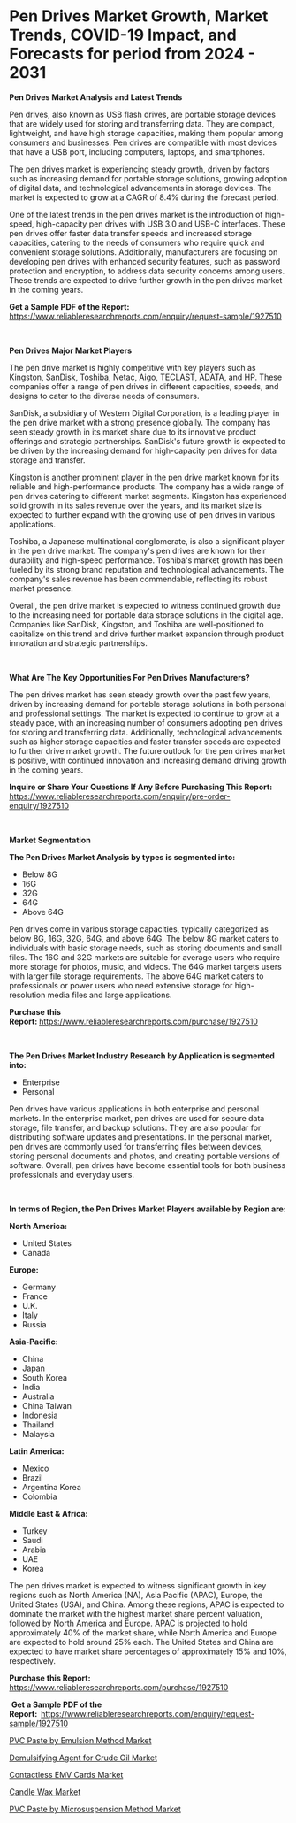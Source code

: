 <p><h1>Pen Drives Market Growth, Market Trends, COVID-19 Impact, and Forecasts for period from 2024 - 2031</h1></p><p><strong>Pen Drives Market Analysis and Latest Trends</strong></p>
<p><p>Pen drives, also known as USB flash drives, are portable storage devices that are widely used for storing and transferring data. They are compact, lightweight, and have high storage capacities, making them popular among consumers and businesses. Pen drives are compatible with most devices that have a USB port, including computers, laptops, and smartphones.</p><p>The pen drives market is experiencing steady growth, driven by factors such as increasing demand for portable storage solutions, growing adoption of digital data, and technological advancements in storage devices. The market is expected to grow at a CAGR of 8.4% during the forecast period.</p><p>One of the latest trends in the pen drives market is the introduction of high-speed, high-capacity pen drives with USB 3.0 and USB-C interfaces. These pen drives offer faster data transfer speeds and increased storage capacities, catering to the needs of consumers who require quick and convenient storage solutions. Additionally, manufacturers are focusing on developing pen drives with enhanced security features, such as password protection and encryption, to address data security concerns among users. These trends are expected to drive further growth in the pen drives market in the coming years.</p></p>
<p><strong>Get a Sample PDF of the Report:&nbsp;</strong> <a href="https://www.reliableresearchreports.com/enquiry/request-sample/1927510">https://www.reliableresearchreports.com/enquiry/request-sample/1927510</a></p>
<p>&nbsp;</p>
<p><strong>Pen Drives Major Market Players</strong></p>
<p><p>The pen drive market is highly competitive with key players such as Kingston, SanDisk, Toshiba, Netac, Aigo, TECLAST, ADATA, and HP. These companies offer a range of pen drives in different capacities, speeds, and designs to cater to the diverse needs of consumers.</p><p>SanDisk, a subsidiary of Western Digital Corporation, is a leading player in the pen drive market with a strong presence globally. The company has seen steady growth in its market share due to its innovative product offerings and strategic partnerships. SanDisk's future growth is expected to be driven by the increasing demand for high-capacity pen drives for data storage and transfer.</p><p>Kingston is another prominent player in the pen drive market known for its reliable and high-performance products. The company has a wide range of pen drives catering to different market segments. Kingston has experienced solid growth in its sales revenue over the years, and its market size is expected to further expand with the growing use of pen drives in various applications.</p><p>Toshiba, a Japanese multinational conglomerate, is also a significant player in the pen drive market. The company's pen drives are known for their durability and high-speed performance. Toshiba's market growth has been fueled by its strong brand reputation and technological advancements. The company's sales revenue has been commendable, reflecting its robust market presence.</p><p>Overall, the pen drive market is expected to witness continued growth due to the increasing need for portable data storage solutions in the digital age. Companies like SanDisk, Kingston, and Toshiba are well-positioned to capitalize on this trend and drive further market expansion through product innovation and strategic partnerships.</p></p>
<p>&nbsp;</p>
<p><strong>What Are The Key Opportunities For Pen Drives Manufacturers?</strong></p>
<p><p>The pen drives market has seen steady growth over the past few years, driven by increasing demand for portable storage solutions in both personal and professional settings. The market is expected to continue to grow at a steady pace, with an increasing number of consumers adopting pen drives for storing and transferring data. Additionally, technological advancements such as higher storage capacities and faster transfer speeds are expected to further drive market growth. The future outlook for the pen drives market is positive, with continued innovation and increasing demand driving growth in the coming years.</p></p>
<p><strong>Inquire or Share Your Questions If Any Before Purchasing This Report:</strong> <a href="https://www.reliableresearchreports.com/enquiry/pre-order-enquiry/1927510">https://www.reliableresearchreports.com/enquiry/pre-order-enquiry/1927510</a></p>
<p>&nbsp;</p>
<p><strong>Market Segmentation</strong></p>
<p><strong>The Pen Drives Market Analysis by types is segmented into:</strong></p>
<p><ul><li>Below 8G</li><li>16G</li><li>32G</li><li>64G</li><li>Above 64G</li></ul></p>
<p><p>Pen drives come in various storage capacities, typically categorized as below 8G, 16G, 32G, 64G, and above 64G. The below 8G market caters to individuals with basic storage needs, such as storing documents and small files. The 16G and 32G markets are suitable for average users who require more storage for photos, music, and videos. The 64G market targets users with larger file storage requirements. The above 64G market caters to professionals or power users who need extensive storage for high-resolution media files and large applications.</p></p>
<p><strong>Purchase this Report:&nbsp;</strong><a href="https://www.reliableresearchreports.com/purchase/1927510">https://www.reliableresearchreports.com/purchase/1927510</a></p>
<p>&nbsp;</p>
<p><strong>The Pen Drives Market Industry Research by Application is segmented into:</strong></p>
<p><ul><li>Enterprise</li><li>Personal</li></ul></p>
<p><p>Pen drives have various applications in both enterprise and personal markets. In the enterprise market, pen drives are used for secure data storage, file transfer, and backup solutions. They are also popular for distributing software updates and presentations. In the personal market, pen drives are commonly used for transferring files between devices, storing personal documents and photos, and creating portable versions of software. Overall, pen drives have become essential tools for both business professionals and everyday users.</p></p>
<p>&nbsp;</p>
<p><strong>In terms of Region, the Pen Drives Market Players available by Region are:</strong></p>
<p>
    <p> <strong> North America: </strong>
        <ul>
            <li>United States</li>
            <li>Canada</li>
        </ul>
        </p> 
    <p> <strong> Europe: </strong>
        <ul>
            <li>Germany</li>
            <li>France</li>
            <li>U.K.</li>
            <li>Italy</li>
            <li>Russia</li>
        </ul>
        </p> 
    <p> <strong> Asia-Pacific: </strong>
        <ul>
            <li>China</li>
            <li>Japan</li>
            <li>South Korea</li>
            <li>India</li>
            <li>Australia</li>
            <li>China Taiwan</li>
            <li>Indonesia</li>
            <li>Thailand</li>
            <li>Malaysia</li>
        </ul>
        </p> 
    <p> <strong> Latin America: </strong>
        <ul>
            <li>Mexico</li>
            <li>Brazil</li>
            <li>Argentina Korea</li>
            <li>Colombia</li>
        </ul>
        </p> 
    <p> <strong> Middle East & Africa: </strong>
        <ul>
            <li>Turkey</li>
            <li>Saudi</li>
            <li>Arabia</li>
            <li>UAE</li>
            <li>Korea</li>
        </ul>
    </p>
    </p>
<p><p>The pen drives market is expected to witness significant growth in key regions such as North America (NA), Asia Pacific (APAC), Europe, the United States (USA), and China. Among these regions, APAC is expected to dominate the market with the highest market share percent valuation, followed by North America and Europe. APAC is projected to hold approximately 40% of the market share, while North America and Europe are expected to hold around 25% each. The United States and China are expected to have market share percentages of approximately 15% and 10%, respectively.</p></p>
<p><strong>Purchase this Report: </strong><a href="https://www.reliableresearchreports.com/purchase/1927510">https://www.reliableresearchreports.com/purchase/1927510</a></p>
<p>&nbsp;<strong>Get a Sample PDF of the Report:&nbsp;&nbsp;</strong><a href="https://www.reliableresearchreports.com/enquiry/request-sample/1927510">https://www.reliableresearchreports.com/enquiry/request-sample/1927510</a></p>
<p><strong></strong></p>
<p><p><a href="https://five-trouble-98a.notion.site/PVC-Paste-by-Emulsion-Method-Market-Provides-a-Comprehensive-Analysis-Including-a-Macro-Overview-of--b6f20fe1cca64533a62091e4beaa1c00">PVC Paste by Emulsion Method Market</a></p><p><a href="https://ivy-potential-64b.notion.site/Demulsifying-Agent-for-Crude-Oil-Market-Research-Report-Forecasted-for-Period-from-2024-2031-by-M-874d8856ccfb4d159c115ac5e3eb8a2c">Demulsifying Agent for Crude Oil Market</a></p><p><a href="https://view.publitas.com/reportprime-1/insights-into-contactless-emv-cards-market-size-analysing-market-share-trends-and-growth-from-2024-to-2031/">Contactless EMV Cards Market</a></p><p><a href="https://view.publitas.com/reportprime-1/global-candle-wax-market-by-types-applications-and-major-players-with-regional-growth-rate-analysis-and-development-situation-from-2024-to-2031/">Candle Wax Market</a></p><p><a href="https://nifty-kite-d51.notion.site/Insights-into-PVC-Paste-by-Microsuspension-Method-Market-Size-Analysing-Market-Share-Trends-and-G-001b9216cac44ac9971745bf9d9ac3a5">PVC Paste by Microsuspension Method Market</a></p></p>
